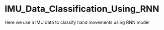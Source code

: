 # IMU_Data_Classification_Using_RNN
Here we use a IMU data to classify hand movements using RNN model

